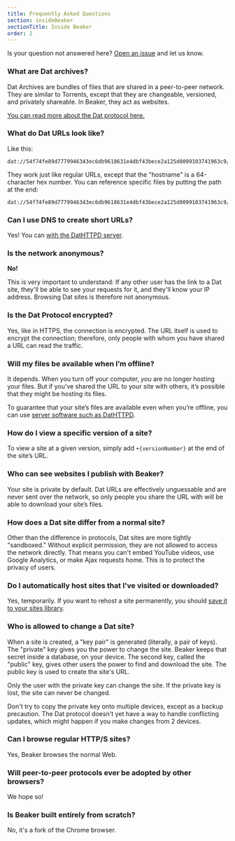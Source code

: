 ```yaml
---
title: Frequently Asked Questions
section: insideBeaker
sectionTitle: Inside Beaker
order: 2
---
```



Is your question not answered here?
[Open an issue](https://github.com/beakerbrowser/beakerbrowser.com) and let us know.

### What are Dat archives?

Dat Archives are bundles of files that are shared in a peer-to-peer network.
They are similar to Torrents, except that they are changeable, versioned, and privately shareable. In Beaker, they act as websites.

[You can read more about the Dat protocol here.](/docs/inside-beaker/dat-files-protocol.html)

### What do Dat URLs look like?

Like this:

```
dat://54f74fe89d7779946343ec6db9618631e4dbf43bece2a125d0099103741963c9/
```

They work just like regular URLs, except that the "hostname" is a 64-character hex number. You can reference specific files by putting the path at the end:

```
dat://54f74fe89d7779946343ec6db9618631e4dbf43bece2a125d0099103741963c9/index.html
```

### Can I use DNS to create short URLs?

Yes!
You can [with the DatHTTPD server](https://github.com/beakerbrowser/dathttpd).

### Is the network anonymous?

**No!**

This is very important to understand: If any other user has the link to a Dat site, they'll be able to see your requests for it, and they'll know your IP address. Browsing Dat sites is therefore not anonymous.

### Is the Dat Protocol encrypted?

Yes, like in HTTPS, the connection is encrypted.
The URL itself is used to encrypt the connection; therefore, only people with whom
you have shared a URL can read the traffic.

### Will my files be available when I’m offline?

It depends. When you turn off your computer, <em>you</em> are no longer hosting your files. But if you’ve shared the URL to your site with others, it’s possible that they might be hosting its files.

To guarantee that your site’s files are available even when you’re offline, you can use [server software such as DatHTTPD](/docs/tutorials/host-outside-of-beaker.html).

### How do I view a specific version of a site?

To view a site at a given version, simply add <code>+{versionNumber}</code> at the end of the site’s URL.

### Who can see websites I publish with Beaker?

Your site is private by default. Dat URLs are effectively unguessable and are never sent over the network, so only people you share the URL with will be able to download your site’s files.

### How does a Dat site differ from a normal site?

Other than the difference in protocols, Dat sites are more tightly "sandboxed."
Without explicit permission, they are not allowed to access the network directly.
That means you can't embed YouTube videos, use Google Analytics, or make Ajax requests home.
This is to protect the privacy of users.

### Do I automatically host sites that I've visited or downloaded?

Yes, temporarily.
If you want to rehost a site permanently, you should [save it to your sites library](/docs/tutorials/host-outside-of-beaker.html).

### Who is allowed to change a Dat site?

When a site is created, a "key pair" is generated (literally, a pair of keys).
The "private" key gives you the power to change the site.
Beaker keeps that secret inside a database, on your device.
The second key, called the "public" key, gives other users the power to find and download the site.
The public key is used to create the site's URL.

Only the user with the private key can change the site.
If the private key is lost, the site can never be changed.

<div class="detailed-card" data-title="Beware!">
  <div class="icon"><span class="fa fa-exclamation-triangle"></span></div>
  <div class="body">
    <p>Don't try to copy the private key onto multiple devices, except as a backup precaution.
    The Dat protocol doesn't yet have a way to handle conflicting updates, which might happen if you make changes from 2 devices.</p>
  </div>
</div>

### Can I browse regular HTTP/S sites?

Yes, Beaker browses the normal Web.

### Will peer-to-peer protocols ever be adopted by other browsers?

We hope so!

### Is Beaker built entirely from scratch?

No, it's a fork of the Chrome browser.